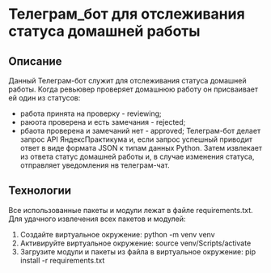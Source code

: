 # Телеграм_бот для отслеживания статуса домашней работы

## Описание

Данный Телеграм-бот служит для отслеживания статуса домашней работы. Когда
ревьювер проверяет домашнюю работу он присваивает ей один из статусов:

* работа принята на проверку - reviewing;
* раюота проверена и есть замечания - rejected;
* рбаота проверена и замечаний нет - approved;
Телеграм-бот делает запрос API ЯндексПрактикума и, если запрос успешный
приводит ответ в виде формата JSON к типам данных Python.
Затем извлекает из ответа статус домашней работы и, в случае изменения
статуса, отправляет уведомления нв телеграм-чат.

## Технологии

Все использованные пакеты и модули лежат в файле requirements.txt.
Для удачного извлечения всех пакетов и модулей:
1) Создайте виртуальное окружение:
python -m venv venv
2) Активируйте виртуальное окружение:
source venv/Scripts/activate
3) Загрузите модули и пакеты из файла в виртуальное окружение:
pip install -r requirements.txt
